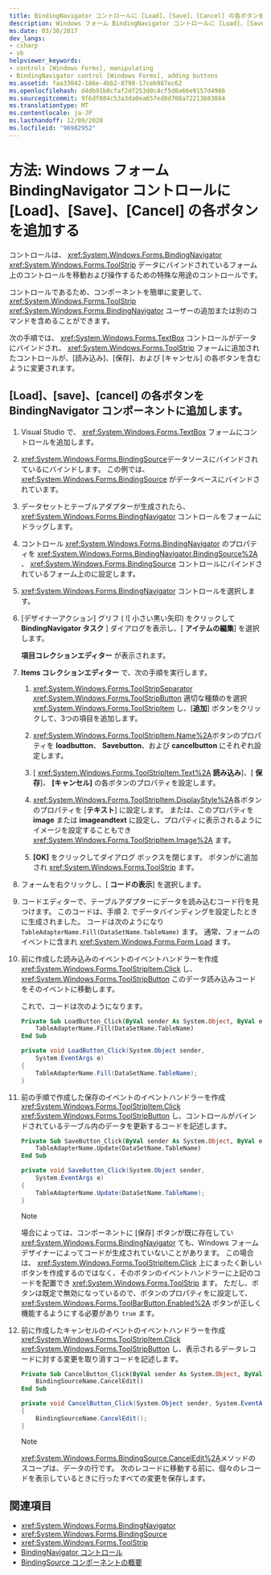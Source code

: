 ```yaml
---
title: BindingNavigator コントロールに [Load]、[Save]、[Cancel] の各ボタンを追加する
description: Windows フォーム BindingNavigator コントロールに [Load]、[Save]、[Cancel] の各ボタンを追加する方法について説明します。
ms.date: 03/30/2017
dev_langs:
- csharp
- vb
helpviewer_keywords:
- controls [Windows Forms], manipulating
- BindingNavigator control [Windows Forms], adding buttons
ms.assetid: faa33042-186e-4bb2-8798-17ceb987ec62
ms.openlocfilehash: d4db91b8cfaf2df253d0c4cf5d8a66e9157d4986
ms.sourcegitcommit: 9f6df084c53a3da0ea657ed0d708a72213683084
ms.translationtype: MT
ms.contentlocale: ja-JP
ms.lasthandoff: 12/09/2020
ms.locfileid: "96982952"
---
```

# <a name="how-to-add-load-save-and-cancel-buttons-to-the-windows-forms-bindingnavigator-control"></a>方法: Windows フォーム BindingNavigator コントロールに [Load]、[Save]、[Cancel] の各ボタンを追加する

コントロールは、 <xref:System.Windows.Forms.BindingNavigator> <xref:System.Windows.Forms.ToolStrip> データにバインドされているフォーム上のコントロールを移動および操作するための特殊な用途のコントロールです。

コントロールであるため、コンポーネントを簡単に変更して、 <xref:System.Windows.Forms.ToolStrip> <xref:System.Windows.Forms.BindingNavigator> ユーザーの追加または別のコマンドを含めることができます。

次の手順では、 <xref:System.Windows.Forms.TextBox> コントロールがデータにバインドされ、 <xref:System.Windows.Forms.ToolStrip> フォームに追加されたコントロールが、[読み込み]、[保存]、および [キャンセル] の各ボタンを含むように変更されます。

## <a name="add-load-save-and-cancel-buttons-to-the-bindingnavigator-component"></a>[Load]、[save]、[cancel] の各ボタンを BindingNavigator コンポーネントに追加します。

1. Visual Studio で、 <xref:System.Windows.Forms.TextBox> フォームにコントロールを追加します。

2. <xref:System.Windows.Forms.BindingSource>データソースにバインドされているにバインドします。 この例では、 <xref:System.Windows.Forms.BindingSource> がデータベースにバインドされています。

3. データセットとテーブルアダプターが生成されたら、 <xref:System.Windows.Forms.BindingNavigator> コントロールをフォームにドラッグします。

4. コントロール <xref:System.Windows.Forms.BindingNavigator> のプロパティを <xref:System.Windows.Forms.BindingNavigator.BindingSource%2A> 、 <xref:System.Windows.Forms.BindingSource> コントロールにバインドされているフォーム上のに設定します。

5. <xref:System.Windows.Forms.BindingNavigator> コントロールを選択します。

6. [デザイナーアクション] グリフ ( ![ 小さい黒い矢印) をクリックして [ ](./media/designer-actions-glyph.gif) **BindingNavigator タスク** ] ダイアログを表示し、[ **アイテムの編集**] を選択します。

     **項目コレクションエディター** が表示されます。

7. **Items コレクションエディター** で、次の手順を実行します。

    1. <xref:System.Windows.Forms.ToolStripSeparator> <xref:System.Windows.Forms.ToolStripButton> 適切な種類のを選択 <xref:System.Windows.Forms.ToolStripItem> し、[**追加**] ボタンをクリックして、3つの項目を追加します。

    2. <xref:System.Windows.Forms.ToolStripItem.Name%2A>ボタンのプロパティを **loadbutton**、 **Savebutton**、および **cancelbutton** にそれぞれ設定します。

    3. [ <xref:System.Windows.Forms.ToolStripItem.Text%2A> **読み込み**]、[ **保存**]、 **[キャンセル]** の各ボタンのプロパティを設定します。

    4. <xref:System.Windows.Forms.ToolStripItem.DisplayStyle%2A>各ボタンのプロパティを [**テキスト**] に設定します。 または、このプロパティを **image** または **imageandtext** に設定し、プロパティに表示されるようにイメージを設定することもでき <xref:System.Windows.Forms.ToolStripItem.Image%2A> ます。

    5. **[OK]** をクリックしてダイアログ ボックスを閉じます。 ボタンがに追加され <xref:System.Windows.Forms.ToolStrip> ます。

8. フォームを右クリックし、[ **コードの表示**] を選択します。

9. コードエディターで、テーブルアダプターにデータを読み込むコード行を見つけます。 このコードは、手順 2. でデータバインディングを設定したときに生成されました。 コードは次のようになり `TableAdapterName.Fill(DataSetName.TableName)` ます。 通常、フォームのイベントに含まれ <xref:System.Windows.Forms.Form.Load> ます。

10. 前に作成した読み込みのイベントのイベントハンドラーを作成 <xref:System.Windows.Forms.ToolStripItem.Click> し、  <xref:System.Windows.Forms.ToolStripButton> このデータ読み込みコードをそのイベントに移動します。

     これで、コードは次のようになります。

    ```vb
    Private Sub LoadButton_Click(ByVal sender As System.Object, ByVal e As System.EventArgs) Handles LoadButton.Click
        TableAdapterName.Fill(DataSetName.TableName)
    End Sub
    ```

    ```csharp
    private void LoadButton_Click(System.Object sender,
        System.EventArgs e)
    {
        TableAdapterName.Fill(DataSetName.TableName);
    }
    ```

11. 前の手順で作成した保存のイベントのイベントハンドラーを作成 <xref:System.Windows.Forms.ToolStripItem.Click>  <xref:System.Windows.Forms.ToolStripButton> し、コントロールがバインドされているテーブル内のデータを更新するコードを記述します。

    ```vb
    Private Sub SaveButton_Click(ByVal sender As System.Object, ByVal e As System.EventArgs) Handles SaveButton.Click
        TableAdapterName.Update(DataSetName.TableName)
    End Sub
    ```

    ```csharp
    private void SaveButton_Click(System.Object sender,
        System.EventArgs e)
    {
        TableAdapterName.Update(DataSetName.TableName);
    }
    ```

    > [!NOTE]
    > 場合によっては、コンポーネントに [保存] ボタンが既に存在してい <xref:System.Windows.Forms.BindingNavigator> ても、Windows フォームデザイナーによってコードが生成されていないことがあります。  この場合は、 <xref:System.Windows.Forms.ToolStripItem.Click> 上にまったく新しいボタンを作成するのではなく、そのボタンのイベントハンドラーに上記のコードを配置でき <xref:System.Windows.Forms.ToolStrip> ます。 ただし、ボタンは既定で無効になっているので、ボタンのプロパティをに設定して、 <xref:System.Windows.Forms.ToolBarButton.Enabled%2A> ボタンが正しく機能するようにする必要があり `true` ます。

12. 前に作成したキャンセルのイベントのイベントハンドラーを作成 <xref:System.Windows.Forms.ToolStripItem.Click>  <xref:System.Windows.Forms.ToolStripButton> し、表示されるデータレコードに対する変更を取り消すコードを記述します。

    ```vb
    Private Sub CancelButton_Click(ByVal sender As System.Object, ByVal e As System.EventArgs) Handles CancelButton.Click
        BindingSourceName.CancelEdit()
    End Sub
    ```

    ```csharp
    private void CancelButton_Click(System.Object sender, System.EventArgs e)
    {
        BindingSourceName.CancelEdit();
    }
    ```

    > [!NOTE]
    > <xref:System.Windows.Forms.BindingSource.CancelEdit%2A>メソッドのスコープは、データの行です。 次のレコードに移動する前に、個々のレコードを表示しているときに行ったすべての変更を保存します。

## <a name="see-also"></a>関連項目

- <xref:System.Windows.Forms.BindingNavigator>
- <xref:System.Windows.Forms.BindingSource>
- <xref:System.Windows.Forms.ToolStrip>
- [BindingNavigator コントロール](bindingnavigator-control-windows-forms.md)
- [BindingSource コンポーネントの概要](bindingsource-component-overview.md)
